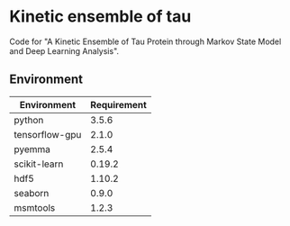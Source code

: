 # Kinetic ensemble of tau
Code for "A Kinetic Ensemble of Tau Protein through Markov State Model and Deep Learning Analysis".
## Environment
| Environment   | Requirement   |
|---------------|----------|
| python         | 3.5.6  |
| tensorflow-gpu | 2.1.0  |
| pyemma         | 2.5.4  |
| scikit-learn   | 0.19.2 |
| hdf5           | 1.10.2 |
| seaborn        | 0.9.0  |
| msmtools       | 1.2.3  |
